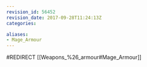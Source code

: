 ```yaml
---
revision_id: 56452
revision_date: 2017-09-28T11:24:13Z
categories:

aliases:
- Mage_Armour
---
```


#REDIRECT [[Weapons_%26_armour#Mage_Armour]]